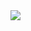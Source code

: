 <a href="">
  <img src="https://user-images.githubusercontent.com/81830567/163858133-5b3b1452-86ab-4362-9214-98ab56aa140b.png">
</a>
